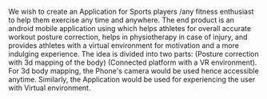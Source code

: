 We wish to create an Application for Sports players /any fitness enthusiast to help them exercise any time and anywhere. The end product is an android mobile application using which helps athletes for overall accurate workout posture correction, helps in physiotherapy in case of injury, and provides athletes with a virtual environment for motivation and a more indulging experience. The idea is divided into two parts: (Posture correction with 3d mapping of the body) (Connected platform with a VR environment). For 3d body mapping, the Phone's camera would be used hence accessible anytime. Similarly, the Application would be used for experiencing the user with Virtual environment.

